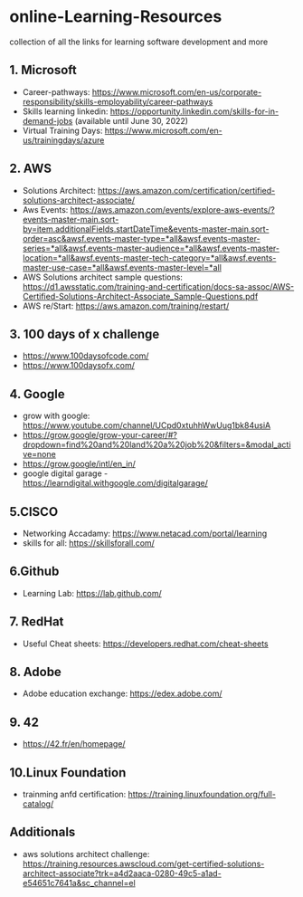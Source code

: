 # online-Learning-Resources
collection of all the links for learning software development and more

##

## 1. Microsoft
- Career-pathways: https://www.microsoft.com/en-us/corporate-responsibility/skills-employability/career-pathways
- Skills learning linkedin: https://opportunity.linkedin.com/skills-for-in-demand-jobs  (available until June 30, 2022)
- Virtual Training Days: https://www.microsoft.com/en-us/trainingdays/azure

## 2. AWS
- Solutions Architect: https://aws.amazon.com/certification/certified-solutions-architect-associate/
- Aws Events: https://aws.amazon.com/events/explore-aws-events/?events-master-main.sort-by=item.additionalFields.startDateTime&events-master-main.sort-order=asc&awsf.events-master-type=*all&awsf.events-master-series=*all&awsf.events-master-audience=*all&awsf.events-master-location=*all&awsf.events-master-tech-category=*all&awsf.events-master-use-case=*all&awsf.events-master-level=*all
- AWS Solutions architect sample questions: https://d1.awsstatic.com/training-and-certification/docs-sa-assoc/AWS-Certified-Solutions-Architect-Associate_Sample-Questions.pdf
- AWS re/Start: https://aws.amazon.com/training/restart/

## 3. 100 days of x challenge
- https://www.100daysofcode.com/
- https://www.100daysofx.com/

## 4. Google
- grow with google: https://www.youtube.com/channel/UCpd0xtuhhWwUug1bk84usiA
- https://grow.google/grow-your-career/#?dropdown=find%20and%20land%20a%20job%20&filters=&modal_active=none
- https://grow.google/intl/en_in/
- google digital garage - https://learndigital.withgoogle.com/digitalgarage/

## 5.CISCO
- Networking Accadamy: https://www.netacad.com/portal/learning
- skills for all: https://skillsforall.com/

## 6.Github
- Learning Lab: https://lab.github.com/

## 7. RedHat
- Useful Cheat sheets: https://developers.redhat.com/cheat-sheets

## 8. Adobe
- Adobe education exchange: https://edex.adobe.com/

## 9. 42
- https://42.fr/en/homepage/

## 10.Linux Foundation
- trainming anfd certification: https://training.linuxfoundation.org/full-catalog/



##

## Additionals

- aws solutions architect challenge: https://training.resources.awscloud.com/get-certified-solutions-architect-associate?trk=a4d2aaca-0280-49c5-a1ad-e54651c7641a&sc_channel=el
